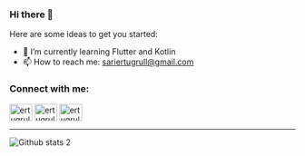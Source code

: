 ### Hi there 👋


Here are some ideas to get you started:

- 🌱 I’m currently learning Flutter and Kotlin
- 📫 How to reach me: sariertugrull@gmail.com

### Connect with me:


<p align="left">
<a href="https://twitter.com/ertugrulsarii" target="blank"><img align="center" src="https://raw.githubusercontent.com/rahuldkjain/github-profile-readme-generator/master/src/images/icons/Social/twitter.svg" alt="ertugrulsarii" height="30" width="40" /></a>
<a href="https://linkedin.com/in/ertuğrul-sarı-93a4ba224/" target="blank"><img align="center" src="https://raw.githubusercontent.com/rahuldkjain/github-profile-readme-generator/master/src/images/icons/Social/linked-in-alt.svg" alt="ertugrulsarioglu" height="30" width="40" /></a>
<a href="https://instagram.com/ertugrulsarioglu/" target="blank"><img align="center" src="https://raw.githubusercontent.com/rahuldkjain/github-profile-readme-generator/master/src/images/icons/Social/instagram.svg" alt="ertugrulsarioglu" height="30" width="40" /></a> 
 
 -----
 
![Github stats 2](https://github-readme-stats.vercel.app/api?username=ertugrulsarioglu&show_icons=true&theme=radical)
